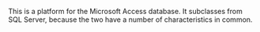This is a platform for the Microsoft Access database. It subclasses from SQL Server, because the two have a number of characteristics in common.